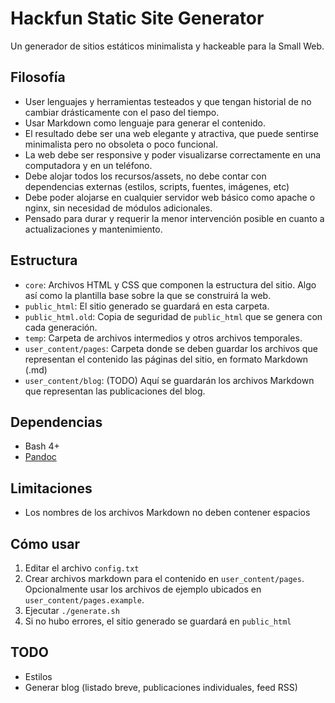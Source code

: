 # Hackfun Static Site Generator

Un generador de sitios estáticos minimalista y hackeable para la Small Web.

## Filosofía

* User lenguajes y herramientas testeados y que tengan historial de no cambiar drásticamente con el paso del tiempo.
* Usar Markdown como lenguaje para generar el contenido.
* El resultado debe ser una web elegante y atractiva, que puede sentirse minimalista pero no obsoleta o poco funcional.
* La web debe ser responsive y poder visualizarse correctamente en una computadora y en un teléfono.
* Debe alojar todos los recursos/assets, no debe contar con dependencias externas (estilos, scripts, fuentes, imágenes, etc)
* Debe poder alojarse en cualquier servidor web básico como apache o nginx, sin necesidad de módulos adicionales.
* Pensado para durar y requerir la menor intervención posible en cuanto a actualizaciones y mantenimiento.

## Estructura

* `core`: Archivos HTML y CSS que componen la estructura del sitio. Algo así como la plantilla base sobre la que se construirá la web.
* `public_html`: El sitio generado se guardará en esta carpeta.
* `public_html.old`: Copia de seguridad de `public_html` que se genera con cada generación.
* `temp`: Carpeta de archivos intermedios y otros archivos temporales.
* `user_content/pages`: Carpeta donde se deben guardar los archivos que representan el contenido las páginas del sitio, en formato Markdown (.md)
* `user_content/blog`: (TODO) Aquí se guardarán los archivos Markdown que representan las publicaciones del blog.

## Dependencias

* Bash 4+
* [Pandoc](https://pandoc.org/)

## Limitaciones

* Los nombres de los archivos Markdown no deben contener espacios

## Cómo usar

1. Editar el archivo `config.txt`
2. Crear archivos markdown para el contenido en `user_content/pages`. Opcionalmente usar los archivos de ejemplo ubicados en `user_content/pages.example`.
3. Ejecutar `./generate.sh`
4. Si no hubo errores, el sitio generado se guardará en `public_html`

## TODO

* Estilos
* Generar blog (listado breve, publicaciones individuales, feed RSS)